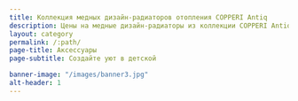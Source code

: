 ```yaml
---
title: Коллекция медных дизайн-радиаторов отопления COPPERI Antiq
description: Цены на медные дизайн-радиаторы из коллекции COPPERI Antiq
layout: category
permalink: /:path/
page-title: Аксессуары
page-subtitle: Создайте уют в детской

banner-image: "/images/banner3.jpg"
alt-header: 1
---
```


